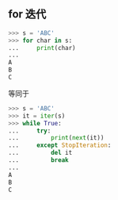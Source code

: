 ## for 迭代

```python
>>> s = 'ABC'
>>> for char in s:
...     print(char)
...
A
B
C
```

等同于

```python
>>> s = 'ABC'
>>> it = iter(s)
>>> while True:
...     try:
...         print(next(it))
...     except StopIteration:
...         del it
...         break
...
A
B
C
```
